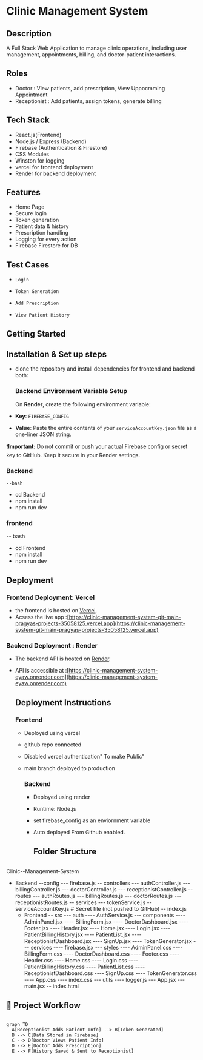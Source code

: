 # Clinic Management System

## Description
A Full Stack Web  Application to manage clinic operations, including user management, appointments, billing, and doctor-patient interactions.
## Roles
 - Doctor : View patients, add prescription, View Uppocmming Appointment
 - Receptionist : Add patients, assign tokens, generate billing

## Tech Stack
- React.js(Frontend)
- Node.js / Express (Backend)
- Firebase (Authentication & Firestore)
- CSS Modules
- Winston for logging
- vercel for  frontend deployment
- Render for backend deployment

## Features
- Home Page
-  Secure login
- Token generation
- Patient data & history
- Prescription handling
- Logging for every action
- Firebase Firestore for DB

##  Test Cases
-     Login
-     Token Generation
-     Add Prescription
-     View Patient History

## Getting Started
## Installation & Set up steps
- clone the repository and install dependencies for frontend and backend both:
  ###  Backend Environment Variable Setup

   On **Render**, create the following environment variable:

 - **Key**: `FIREBASE_CONFIG`
 - **Value**: Paste the entire contents of your `serviceAccountKey.json` file as a one-liner JSON string.

❗️**Important:** Do not commit or push your actual Firebase config or secret key to GitHub. Keep it secure in your Render settings.

  ### Backend
    --bash
  - cd Backend
  - npm install
  - npm run dev
  ### frontend
   -- bash
  - cd Frontend
  - npm install
  - npm run dev

## Deployment
### Frontend Deployment: Vercel
- the frontend is hosted on [Vercel](https://vercel.com).
- Acsess the live app :[https://clinic-management-system-git-main-pragyas-projects-35058125.vercel.app](https://clinic-management-system-git-main-pragyas-projects-35058125.vercel.app)

### Backend Deployment : Render
- The backend API is hosted on [Render](https://render.com).
- API is accessible at :[https://clinic-management-system-eyaw.onrender.com](https://clinic-management-system-eyaw.onrender.com)

   ## Deployment  Instructions
  ### Frontend
  - Deployed using vercel
  - github repo connected
  - Disabled vercel authentication" To make Public"
  - main branch deployed to production
    
    ### Backend
    - Deployed using render
    - Runtime: Node.js
    - set firebase_config as an enviornment variable
    - Auto deployed From Github enabled.

      ## Folder Structure
      
      ```bash
Clinic--Management-System
 - Backend
  --config
      --- firebase.js
   -- controllers
   --- authController.js
   --- billingController.js
--- doctorController.js
--- receptionistController.js
-- routes
--- authRoutes.js
--- billingRoutes.js
--- doctorRoutes.js
--- receptionistRoutes.js
-- services
--- tokenService.js
-- serviceAccountKey.js  #  Secret file (not pushed to GitHub)
-- index.js
   - Frontend
-- src
--- auth
---- AuthService.js
--- components
---- AdminPanel.jsx
---- BillingForm.jsx
---- DoctorDashboard.jsx
---- Footer.jsx
---- Header.jsx
---- Home.jsx
---- Login.jsx
---- PatientBillingHistory.jsx
---- PatientList.jsx
---- ReceptionistDashboard.jsx
---- SignUp.jsx
---- TokenGenerator.jsx
--- services
---- firebase.jsx
--- styles
---- AdminPanel.css
---- BillingForm.css
---- DoctorDashboard.css
---- Footer.css
---- Header.css
---- Home.css
---- Login.css
---- PatientBillingHistory.css
---- PatientList.css
---- ReceptionistDashboard.css
---- SignUp.css
---- TokenGenerator.css
---- App.css
---- index.css
--- utils
---- logger.js
--- App.jsx
--- main.jsx
-- index.html


      
      
      



  ## 🔄 Project Workflow

```mermaid

graph TD
  A[Receptionist Adds Patient Info] --> B[Token Generated]
  B --> C[Data Stored in Firebase]
  C --> D[Doctor Views Patient Info]
  D --> E[Doctor Adds Prescription]
  E --> F[History Saved & Sent to Receptionist]













      
  





